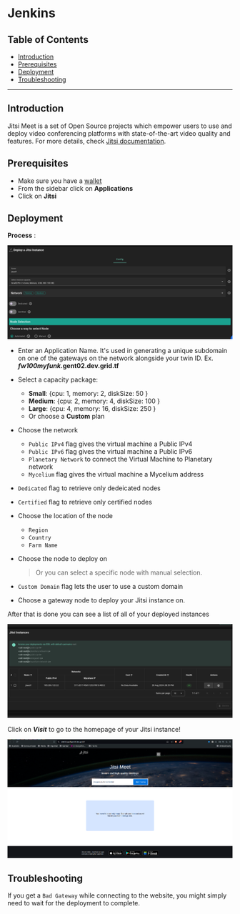 <h1> Jenkins </h1>

<h2>Table of Contents</h2>

- [Introduction](#introduction)
- [Prerequisites](#prerequisites)
- [Deployment](#deployment)
- [Troubleshooting](#troubleshooting)

---

## Introduction

Jitsi Meet is a set of Open Source projects which empower users to use and deploy video conferencing platforms with state-of-the-art video quality and features. For more details, check [Jitsi documentation](https://jitsi.github.io/handbook/docs/intro/).

## Prerequisites

- Make sure you have a [wallet](../wallet_connector.md)
- From the sidebar click on **Applications**
- Click on **Jitsi**

## Deployment

**Process** :

![ ](/src/documentation/dashboard/solutions/img/solutions_jitsi.png)

- Enter an Application Name. It's used in generating a unique subdomain on one of the gateways on the network alongside your twin ID. Ex. **_fw100myfunk_.gent02.dev.grid.tf**

- Select a capacity package:
  - **Small**: {cpu: 1, memory: 2, diskSize: 50 }
  - **Medium**: {cpu: 2, memory: 4, diskSize: 100 }
  - **Large**: {cpu: 4, memory: 16, diskSize: 250 }
  - Or choose a **Custom** plan
- Choose the network
  - `Public IPv4` flag gives the virtual machine a Public IPv4
  - `Public IPv6` flag gives the virtual machine a Public IPv6
  - `Planetary Network` to connect the Virtual Machine to Planetary network
  - `Mycelium` flag gives the virtual machine a Mycelium address
- `Dedicated` flag to retrieve only dedeicated nodes
- `Certified` flag to retrieve only certified nodes
- Choose the location of the node

  - `Region`
  - `Country`
  - `Farm Name`

- Choose the node to deploy on
  > Or you can select a specific node with manual selection.
- `Custom Domain` flag lets the user to use a custom domain
- Choose a gateway node to deploy your Jitsi instance on.

After that is done you can see a list of all of your deployed instances

![ ](/src/documentation/dashboard/solutions/img/solutions_jitsi_instances.png)

Click on **_Visit_** to go to the homepage of your Jitsi instance!

![ ](/src/documentation/dashboard/solutions/img/solutions_jitsi_homepage.png)

## Troubleshooting

If you get a `Bad Gateway` while connecting to the website, you might simply need to wait for the deployment to complete.
